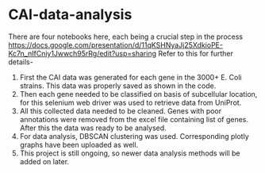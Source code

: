 # CAI-data-analysis
There are four notebooks here, each being a crucial step in the process
https://docs.google.com/presentation/d/11qKSHNyaJj25XdkioPE-Kc7n_nIfCniy1Jwwch95rRg/edit?usp=sharing
Refer to this for further details-
1) First the CAI data was generated for each gene in the 3000+ E. Coli strains. This data was properly saved as shown in the code.
2) Then each gene needed to be classified on basis of subcellular location, for this selenium web driver was used to retrieve data from UniProt.
3) All this collected data needed to be cleaned. Genes with poor annotations were removed from the excel file containing list of genes. After this the data was ready to be analysed.
4) For data analysis, DBSCAN clustering was used. Corresponding plotly graphs have been uploaded as well.
5) This project is still ongoing, so newer data analysis methods will be added on later.
